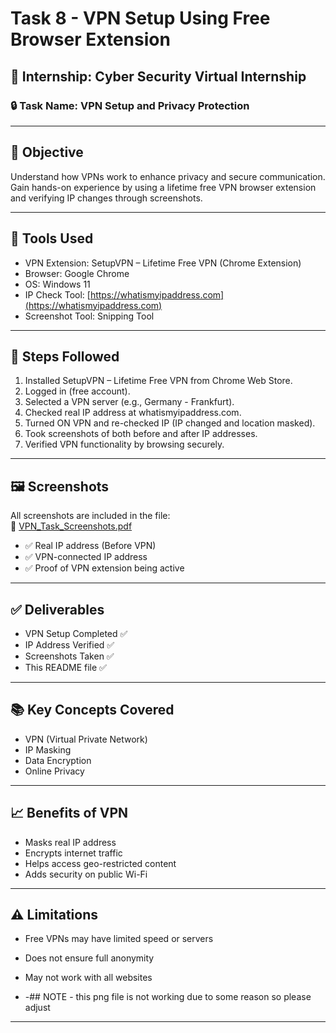 # Task 8 - VPN Setup Using Free Browser Extension

## 📌 Internship: Cyber Security Virtual Internship

### 🔒 Task Name: VPN Setup and Privacy Protection

---

## 🎯 Objective

Understand how VPNs work to enhance privacy and secure communication. Gain hands-on experience by using a lifetime free VPN browser extension and verifying IP changes through screenshots.

---

## 🧰 Tools Used

- VPN Extension: SetupVPN – Lifetime Free VPN (Chrome Extension)
- Browser: Google Chrome
- OS: Windows 11
- IP Check Tool: [https://whatismyipaddress.com](https://whatismyipaddress.com)
- Screenshot Tool: Snipping Tool

---

## 🔧 Steps Followed

1. Installed SetupVPN – Lifetime Free VPN from Chrome Web Store.
2. Logged in (free account).
3. Selected a VPN server (e.g., Germany - Frankfurt).
4. Checked real IP address at whatismyipaddress.com.
5. Turned ON VPN and re-checked IP (IP changed and location masked).
6. Took screenshots of both before and after IP addresses.
7. Verified VPN functionality by browsing securely.

---

## 🖼 Screenshots

All screenshots are included in the file:  
📄 [VPN_Task_Screenshots.pdf](./VPN_Task_Screenshots.pdf)

- ✅ Real IP address (Before VPN)
- ✅ VPN-connected IP address
- ✅ Proof of VPN extension being active

---

## ✅ Deliverables

- VPN Setup Completed ✅  
- IP Address Verified ✅  
- Screenshots Taken ✅  
- This README file ✅  

---

## 📚 Key Concepts Covered

- VPN (Virtual Private Network)
- IP Masking
- Data Encryption
- Online Privacy

---

## 📈 Benefits of VPN

- Masks real IP address
- Encrypts internet traffic
- Helps access geo-restricted content
- Adds security on public Wi-Fi

---

## ⚠ Limitations 

- Free VPNs may have limited speed or servers
- Does not ensure full anonymity
- May not work with all websites

- -## NOTE - this png file is not working due to some reason so please adjust

---
